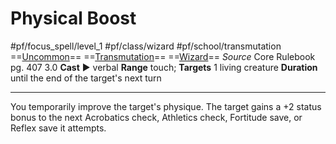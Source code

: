 # Physical Boost
#pf/focus_spell/level_1 #pf/class/wizard #pf/school/transmutation 
==[Uncommon](../../../Traits/Uncommon.md)== ==[Transmutation](../../../Traits/Transmutation.md)== ==[Wizard](../../../Traits/Wizard.md)==
*Source* Core Rulebook pg. 407 3.0
**Cast** ► verbal
**Range** touch; **Targets** 1 living creature
**Duration** until the end of the target's next turn

---
You temporarily improve the target's physique. The target gains a +2 status bonus to the next Acrobatics check, Athletics check, Fortitude save, or Reflex save it attempts.
